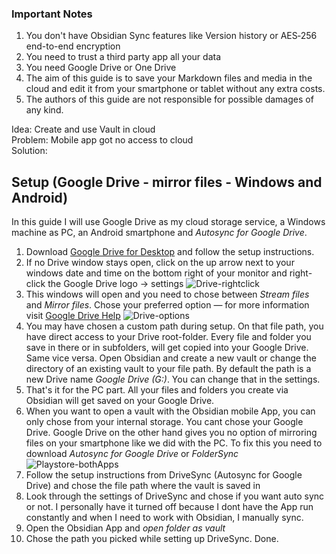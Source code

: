 ### Important Notes
1. You don't have Obsidian Sync features like Version history or AES‑256 end-to-end encryption
2. You need to trust a third party app all your data
3. You need Google Drive or One Drive
4. The aim of this guide is to save your Markdown files and media in the cloud and edit it from your smartphone or tablet without any extra costs.
5. The authors of this guide are not responsible for possible damages of any kind.  

Idea: Create and use Vault in cloud  
Problem: Mobile app got no access to cloud  
Solution:  

## Setup (Google Drive - mirror files - Windows and Android)
In this guide I will use Google Drive as my cloud storage service, a Windows machine as PC, an Android smartphone and *Autosync for Google Drive*.
1. Download [Google Drive for Desktop](https://www.google.com/drive/download/) and follow the setup instructions.
2. If no Drive window stays open, click on the up arrow next to your windows date and time on the bottom right of your monitor and right-click the Google Drive logo -> settings
![Drive-rightclick](https://snipboard.io/sPy8eA.jpg)
4. This windows will open and you need to chose between *Stream files* and *Mirror files*. Chose your preferred option — for more information visit [Google Drive Help](https://support.google.com/drive/answer/13401938?hl=en) ![Drive-options](https://snipboard.io/nVtTSN.jpg)
5. You may have chosen a custom path during setup. On that file path, you have direct access to your Drive root-folder. Every file and folder you save in there or in subfolders, will get copied into your Google Drive. Same vice versa. Open Obsidian and create a new vault or change the directory of an existing vault to your file path. By default the path is a new Drive name *Google Drive (G:)*. You can change that in the settings.
6. That's it for the PC part. All your files and folders you create via Obsidian will get saved on your Google Drive.
7. When you want to open a vault with the Obsidian mobile App, you can only chose from your internal storage. You cant chose your Google Drive. Google Drive on the other hand gives you no option of mirroring files on your smartphone like we did with the PC. To fix this you need to download *Autosync for Google Drive* or *FolderSync*
![Playstore-bothApps](https://snipboard.io/EmKDa2.jpg)
9. Follow the setup instructions from DriveSync (Autosync for Google Drive) and chose the file path where the vault is saved in
10. Look through the settings of DriveSync and chose if you want auto sync or not. I personally have it turned off because I dont have the App run constantly and when I need to work with Obsidian, I manually sync.
11. Open the Obsidian App and *open folder as vault*
12. Chose the path you picked while setting up DriveSync. Done.
